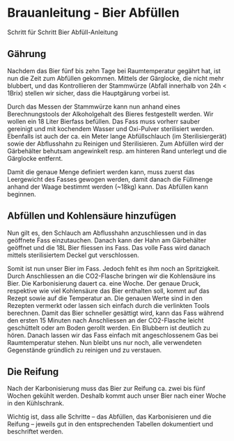 # Brauanleitung - Bier Abfüllen
Schritt für Schritt Bier Abfüll-Anleitung

## Gährung

Nachdem das Bier fünf bis zehn Tage bei Raumtemperatur  gegährt hat, ist nun die Zeit zum Abfüllen gekommen. Mittels der Gärglocke, die nicht mehr blubbert, und das Kontrollieren der Stammwürze (Abfall innerhalb von 24h < 1Brix) stellen wir sicher, dass die Hauptgärung vorbei ist.

Durch das Messen der Stammwürze kann nun anhand eines Berechnungstools der Alkoholgehalt des Bieres festgestellt werden. Wir wollen ein 18 Liter Bierfass befüllen. Das Fass muss vorherr sauber gereinigt und mit kochendem Wasser und Oxi-Pulver sterilisiert werden. Ebenfalls ist auch der ca. ein Meter lange Abfüllschlauch (im Sterilisiergerät) sowie der Abflusshahn zu Reinigen und Sterilisieren. Zum Abfüllen wird der Gärbehälter behutsam angewinkelt resp. am hinteren Rand unterlegt und die Gärglocke entfernt.

Damit die genaue Menge definiert werden kann, muss zuerst das Leergewicht des Fasses gewogen werden, damit danach die Füllmenge anhand der Waage bestimmt werden (~18kg) kann.
Das Abfüllen kann beginnen. 

## Abfüllen und Kohlensäure hinzufügen

Nun gilt es, den Schlauch am Abflusshahn anzuschliessen und in das geöffnete Fass einzutauchen. Danach kann der Hahn am Gärbehälter geöffnet und die 18L Bier fliessen ins Fass. Das volle Fass wird danach mittels sterilisiertem Deckel gut verschlossen.

Somit ist nun unser Bier im Fass. Jedoch fehlt es ihm noch an Spritzigkeit. Durch Anschliessen an die CO2-Flasche bringen wir die Kohlensäure ins Bier. Die Karbonisierung dauert ca. eine Woche. Der genaue Druck, respektive wie viel Kohlensäure das Bier enthalten soll, kommt auf das Rezept sowie auf die Temperatur an. Die genauen Werte sind in den Rezepten vermerkt oder lassen sich einfach durch die verlinkten Tools berechnen. Damit das Bier schneller gesättigt wird, kann das Fass während den ersten 15 Minuten nach Anschliessen an der CO2-Flasche leicht geschüttelt oder am Boden gerollt werden. Ein Blubbern ist deutlich zu hören. Danach lassen wir das Fass einfach mit angeschlossenem Gas bei Raumtemperatur stehen. Nun bleibt uns nur noch, alle verwendeten Gegenstände gründlich zu reinigen und zu verstauen.

## Die Reifung

Nach der Karbonisierung muss das Bier zur Reifung ca. zwei bis fünf Wochen gekühlt werden. Deshalb kommt auch unser Bier nach einer Woche in den Kühlschrank.

Wichtig ist, dass alle Schritte – das Abfüllen, das Karbonisieren und die Reifung – jeweils gut in den entsprechenden Tabellen dokumentiert und beschriftet werden.


